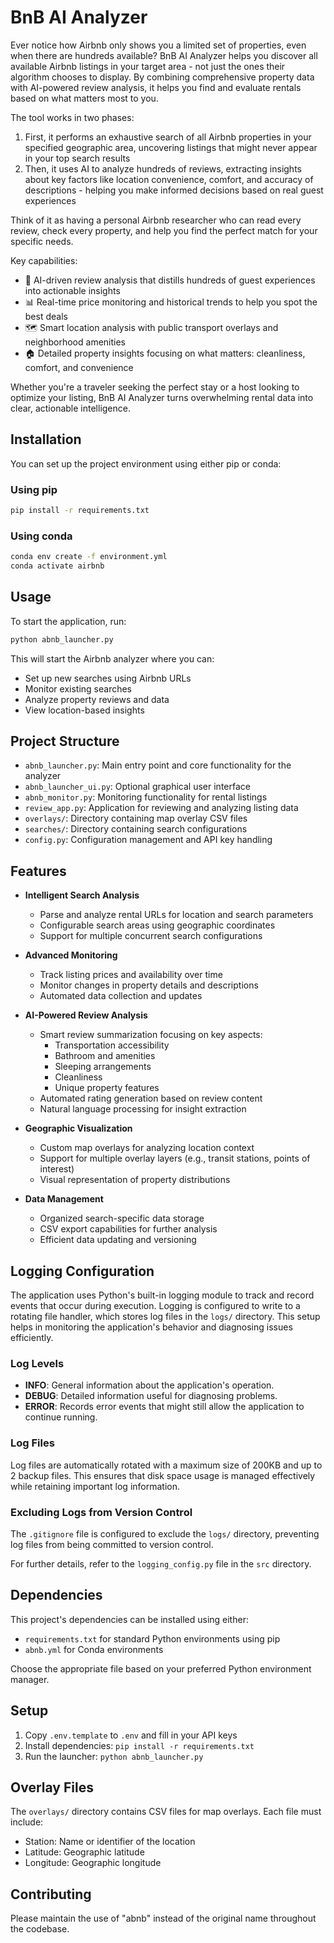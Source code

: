# BnB AI Analyzer

Ever notice how Airbnb only shows you a limited set of properties, even when there are hundreds available? BnB AI Analyzer helps you discover all available Airbnb listings in your target area - not just the ones their algorithm chooses to display. By combining comprehensive property data with AI-powered review analysis, it helps you find and evaluate rentals based on what matters most to you.

The tool works in two phases:
1. First, it performs an exhaustive search of all Airbnb properties in your specified geographic area, uncovering listings that might never appear in your top search results
2. Then, it uses AI to analyze hundreds of reviews, extracting insights about key factors like location convenience, comfort, and accuracy of descriptions - helping you make informed decisions based on real guest experiences

Think of it as having a personal Airbnb researcher who can read every review, check every property, and help you find the perfect match for your specific needs.

Key capabilities:
- 🤖 AI-driven review analysis that distills hundreds of guest experiences into actionable insights
- 📊 Real-time price monitoring and historical trends to help you spot the best deals
- 🗺️ Smart location analysis with public transport overlays and neighborhood amenities
- 🏠 Detailed property insights focusing on what matters: cleanliness, comfort, and convenience

Whether you're a traveler seeking the perfect stay or a host looking to optimize your listing, BnB AI Analyzer turns overwhelming rental data into clear, actionable intelligence.

## Installation

You can set up the project environment using either pip or conda:

### Using pip

```bash
pip install -r requirements.txt
```

### Using conda

```bash
conda env create -f environment.yml
conda activate airbnb
```

## Usage

To start the application, run:

```bash
python abnb_launcher.py
```

This will start the Airbnb analyzer where you can:
- Set up new searches using Airbnb URLs
- Monitor existing searches
- Analyze property reviews and data
- View location-based insights

## Project Structure

- `abnb_launcher.py`: Main entry point and core functionality for the analyzer
- `abnb_launcher_ui.py`: Optional graphical user interface
- `abnb_monitor.py`: Monitoring functionality for rental listings
- `review_app.py`: Application for reviewing and analyzing listing data
- `overlays/`: Directory containing map overlay CSV files
- `searches/`: Directory containing search configurations
- `config.py`: Configuration management and API key handling

## Features

- **Intelligent Search Analysis**
  - Parse and analyze rental URLs for location and search parameters
  - Configurable search areas using geographic coordinates
  - Support for multiple concurrent search configurations

- **Advanced Monitoring**
  - Track listing prices and availability over time
  - Monitor changes in property details and descriptions
  - Automated data collection and updates

- **AI-Powered Review Analysis**
  - Smart review summarization focusing on key aspects:
    - Transportation accessibility
    - Bathroom and amenities
    - Sleeping arrangements
    - Cleanliness
    - Unique property features
  - Automated rating generation based on review content
  - Natural language processing for insight extraction

- **Geographic Visualization**
  - Custom map overlays for analyzing location context
  - Support for multiple overlay layers (e.g., transit stations, points of interest)
  - Visual representation of property distributions

- **Data Management**
  - Organized search-specific data storage
  - CSV export capabilities for further analysis
  - Efficient data updating and versioning

## Logging Configuration

The application uses Python's built-in logging module to track and record events that occur during execution. Logging is configured to write to a rotating file handler, which stores log files in the `logs/` directory. This setup helps in monitoring the application's behavior and diagnosing issues efficiently.

### Log Levels
- **INFO**: General information about the application's operation.
- **DEBUG**: Detailed information useful for diagnosing problems.
- **ERROR**: Records error events that might still allow the application to continue running.

### Log Files
Log files are automatically rotated with a maximum size of 200KB and up to 2 backup files. This ensures that disk space usage is managed effectively while retaining important log information.

### Excluding Logs from Version Control
The `.gitignore` file is configured to exclude the `logs/` directory, preventing log files from being committed to version control.

For further details, refer to the `logging_config.py` file in the `src` directory.

## Dependencies

This project's dependencies can be installed using either:
- `requirements.txt` for standard Python environments using pip
- `abnb.yml` for Conda environments

Choose the appropriate file based on your preferred Python environment manager.

## Setup

1. Copy `.env.template` to `.env` and fill in your API keys
2. Install dependencies: `pip install -r requirements.txt`
3. Run the launcher: `python abnb_launcher.py`

## Overlay Files

The `overlays/` directory contains CSV files for map overlays. Each file must include:
- Station: Name or identifier of the location
- Latitude: Geographic latitude
- Longitude: Geographic longitude

## Contributing

Please maintain the use of "abnb" instead of the original name throughout the codebase.
